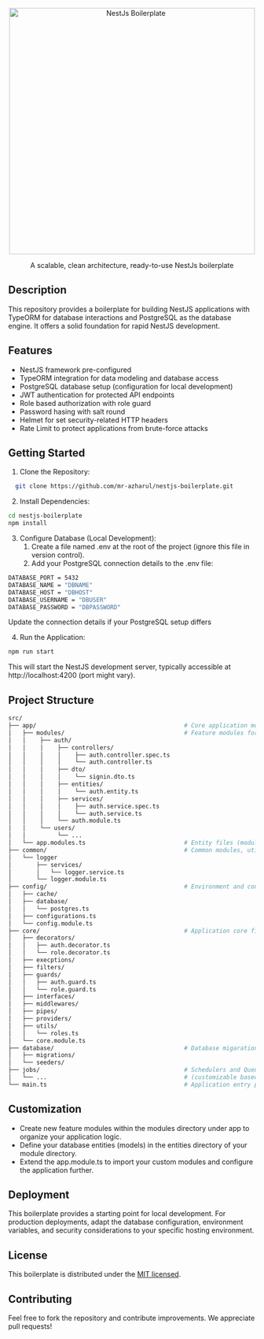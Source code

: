 <p align="center">
  <a href="https://github.com/mr-azharul/nestjs-boilerplate" target="blank"><img src="https://miro.medium.com/v2/resize:fit:875/1*JJt5oe-2rPU3s2cx_xUV5A.png" width="500" alt="NestJs Boilerplate" /></a>
</p>

<p align="center">A scalable, clean architecture, ready-to-use NestJs boilerplate</p>
<!-- <p align="center">
<a href="https://www.npmjs.com/~nestjscore" target="_blank"><img src="https://img.shields.io/npm/v/@nestjs/core.svg" alt="NPM Version" /></a>
<a href="https://www.npmjs.com/~nestjscore" target="_blank"><img src="https://img.shields.io/npm/l/@nestjs/core.svg" alt="Package License" /></a>
<a href="https://www.npmjs.com/~nestjscore" target="_blank"><img src="https://img.shields.io/npm/dm/@nestjs/common.svg" alt="NPM Downloads" /></a>
<a href="https://circleci.com/gh/nestjs/nest" target="_blank"><img src="https://img.shields.io/circleci/build/github/nestjs/nest/master" alt="CircleCI" /></a>
<a href="https://opencollective.com/nest#sponsor"  target="_blank"><img src="https://img.shields.io/badge/Support%20us-Open%20Collective-41B883.svg" alt="Support us"></a>
</p> -->

<!--[![Backers on Open Collective](https://opencollective.com/nest/backers/badge.svg)](https://opencollective.com/nest#backer)
  [![Sponsors on Open Collective](https://opencollective.com/nest/sponsors/badge.svg)](https://opencollective.com/nest#sponsor)-->

## Description
This repository provides a boilerplate for building NestJS applications with TypeORM for database interactions and PostgreSQL as the database engine. It offers a solid foundation for rapid NestJS development.

## Features
* NestJS framework pre-configured
* TypeORM integration for data modeling and database access
* PostgreSQL database setup (configuration for local development)
* JWT authentication for protected API endpoints
* Role based authorization with role guard
* Password hasing with salt round
* Helmet for set security-related HTTP headers
* Rate Limit to protect applications from brute-force attacks

## Getting Started
1. Clone the Repository:
```Bash
  git clone https://github.com/mr-azharul/nestjs-boilerplate.git
```
2. Install Dependencies:
```Bash
cd nestjs-boilerplate
npm install
```
3. Configure Database (Local Development):
    1. Create a file named .env at the root of the project (ignore this file in version control).
    2. Add your PostgreSQL connection details to the .env file:

```Bash
DATABASE_PORT = 5432
DATABASE_NAME = "DBNAME"
DATABASE_HOST = "DBHOST"
DATABASE_USERNAME = "DBUSER"
DATABASE_PASSWORD = "DBPASSWORD"
```
Update the connection details if your PostgreSQL setup differs

4. Run the Application:
```Bash
npm run start
```
This will start the NestJS development server, typically accessible at http://localhost:4200 (port might vary).

## Project Structure
```bash
src/
├── app/                                          # Core application module
│   ├── modules/                                  # Feature modules for specific functionalities
│   │    ├── auth/
│   │    │    ├── controllers/
│   │    │    │    ├── auth.controller.spec.ts
│   │    │    │    └── auth.controller.ts
│   │    │    ├── dto/
│   │    │    │    └── signin.dto.ts
│   │    │    ├── entities/
│   │    │    │    └── auth.entity.ts
│   │    │    ├── services/
│   │    │    │    ├── auth.service.spec.ts
│   │    │    │    └── auth.service.ts
│   │    │    └── auth.module.ts
│   │    └── users/
│   │         └── ...
│   └── app.modules.ts                            # Entity files (modules)
├── common/                                       # Common modules, utilities, etc.
│   └── logger
│       ├── services/
│       │   └── logger.service.ts
│       └── logger.module.ts
├── config/                                       # Environment and configuration management
│   ├── cache/
│   ├── database/
│   │   └── postgres.ts
│   ├── configurations.ts
│   └── config.module.ts
├── core/                                         # Application core files
│   ├── decorators/
│   │   ├── auth.decorator.ts
│   │   └── role.decorator.ts
│   ├── execptions/
│   ├── filters/
│   ├── guards/
│   │   ├── auth.guard.ts
│   │   └── role.guard.ts
│   ├── interfaces/
│   ├── middlewares/
│   ├── pipes/
│   ├── providers/
│   ├── utils/
│   │   └── roles.ts
│   └── core.module.ts
├── database/                                     # Database migaration and seeder files
│   ├── migrations/
│   └── seeders/
├── jobs/                                         # Schedulers and Queue management
│   └── ...                                       # (customizable based on your needs)
└── main.ts                                       # Application entry point
```

## Customization
* Create new feature modules within the modules directory under app to organize your application logic.
* Define your database entities (models) in the entities directory of your module directory.
* Extend the app.module.ts to import your custom modules and configure the application further.

## Deployment
This boilerplate provides a starting point for local development. For production deployments, adapt the database configuration, environment variables, and security considerations to your specific hosting environment.

## License
This boilerplate is distributed under the [MIT licensed](LICENSE).

## Contributing
Feel free to fork the repository and contribute improvements. We appreciate pull requests!